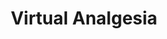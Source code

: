 ---
hackday: 13-london
links:
  website: http://www.virtualanalgesia.net
summary: Mirror therapy has been used to help alleviate this painful and distressing
  complication with some success, and Virtual Reality has been explored as a novel
  method of augmenting this. We have looked at several methods of using off-the-shelf
  technology to deliver VR Mirror Therapy for use in Primary Care
team:
- '@keithgrimes'
- '@brainfoodinator'
- '@rushlet_'
- '@cherrysouth'
- '@renomarcello'
- '@musaddiqg'
title: Virtual Analgesia
---